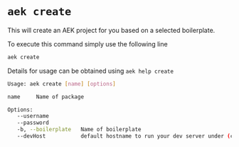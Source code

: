 # `aek create`

This will create an AEK project for you based on a selected boilerplate.

To execute this command simply use the following line

```bash
aek create
```

Details for usage can be obtained using `aek help create`

```bash
Usage: aek create [name] [options]

name     Name of package

Options:
   --username
   --password
   -b, --boilerplate   Name of boilerplate
   --devHost           default hostname to run your dev server under (can be modified later in package.json)
```
